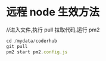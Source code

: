# 远程 node 生效方法

//进入文件,执行 pull 拉取代码,运行 pm2

```js
cd /mydata/coderhub
git pull
pm2 start pm2.config.js

```
